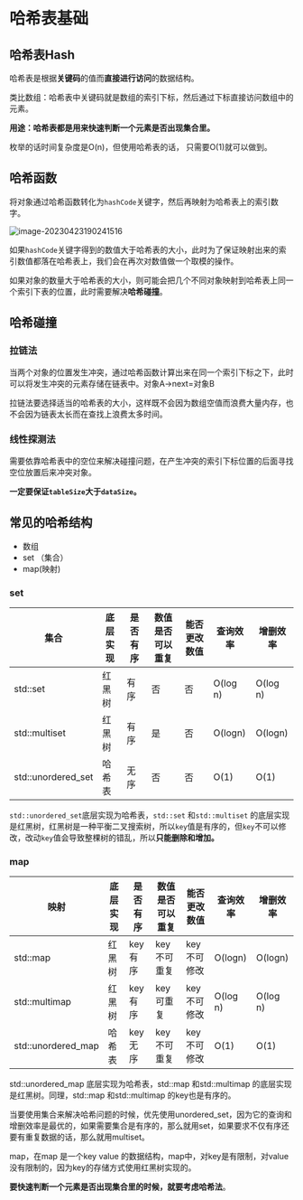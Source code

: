 # 哈希表基础

## 哈希表Hash

哈希表是根据**关键码**的值而**直接进行访问**的数据结构。

类比数组：哈希表中关键码就是数组的索引下标，然后通过下标直接访问数组中的元素。

**用途：哈希表都是用来快速判断一个元素是否出现集合里。**

枚举的话时间复杂度是O(n)，但使用哈希表的话， 只需要O(1)就可以做到。

## 哈希函数

将对象通过哈希函数转化为`hashCode`关键字，然后再映射为哈希表上的索引数字。

![image-20230423190241516](C:\Users\VoN\AppData\Roaming\Typora\typora-user-images\image-20230423190241516.png)

如果`hashCode`关键字得到的数值大于哈希表的大小，此时为了保证映射出来的索引数值都落在哈希表上，我们会在再次对数值做一个取模的操作。

如果对象的数量大于哈希表的大小，则可能会把几个不同对象映射到哈希表上同一个索引下表的位置，此时需要解决**哈希碰撞**。

## 哈希碰撞

### 拉链法

当两个对象的位置发生冲突，通过哈希函数计算出来在同一个索引下标之下，此时可以将发生冲突的元素存储在链表中。对象A->next=对象B

拉链法要选择适当的哈希表的大小，这样既不会因为数组空值而浪费大量内存，也不会因为链表太长而在查找上浪费太多时间。

### 线性探测法

需要依靠哈希表中的空位来解决碰撞问题，在产生冲突的索引下标位置的后面寻找空位放置后来冲突对象。

**一定要保证`tableSize`大于`dataSize`。**

## 常见的哈希结构

- 数组
- set （集合）
- map(映射)

### set

| 集合               | 底层实现 | 是否有序 | 数值是否可以重复 | 能否更改数值 | 查询效率 | 增删效率 |
| ------------------ | -------- | -------- | ---------------- | ------------ | -------- | -------- |
| std::set           | 红黑树   | 有序     | 否               | 否           | O(log n) | O(log n) |
| std::multiset      | 红黑树   | 有序     | 是               | 否           | O(logn)  | O(logn)  |
| std::unordered_set | 哈希表   | 无序     | 否               | 否           | O(1)     | O(1)     |

`std::unordered_set`底层实现为哈希表，`std::set` 和`std::multiset` 的底层实现是红黑树，红黑树是一种平衡二叉搜索树，所以`key`值是有序的，但`key`不可以修改，改动`key`值会导致整棵树的错乱，所以**只能删除和增加。**

### map

| 映射               | 底层实现 | 是否有序 | 数值是否可以重复 | 能否更改数值 | 查询效率 | 增删效率 |
| ------------------ | -------- | -------- | ---------------- | ------------ | -------- | -------- |
| std::map           | 红黑树   | key有序  | key不可重复      | key不可修改  | O(logn)  | O(logn)  |
| std::multimap      | 红黑树   | key有序  | key可重复        | key不可修改  | O(log n) | O(log n) |
| std::unordered_map | 哈希表   | key无序  | key不可重复      | key不可修改  | O(1)     | O(1)     |

std::unordered_map 底层实现为哈希表，std::map 和std::multimap 的底层实现是红黑树。同理，std::map 和std::multimap 的key也是有序的。

当要使用集合来解决哈希问题的时候，优先使用unordered_set，因为它的查询和增删效率是最优的，如果需要集合是有序的，那么就用set，如果要求不仅有序还要有重复数据的话，那么就用multiset。

map，在map 是一个key value 的数据结构，map中，对key是有限制，对value没有限制的，因为key的存储方式使用红黑树实现的。

**要快速判断一个元素是否出现集合里的时候，就要考虑哈希法**。